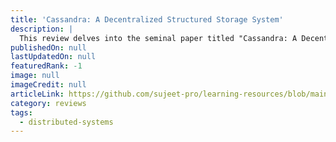 ```yaml
---
title: 'Cassandra: A Decentralized Structured Storage System'
description: |
  This review delves into the seminal paper titled "Cassandra: A Decentralized Structured Storage System".
publishedOn: null
lastUpdatedOn: null
featuredRank: -1
image: null
imageCredit: null
articleLink: https://github.com/sujeet-pro/learning-resources/blob/main/reviews/cassandra-lakshman-ladis2009.pdf
category: reviews
tags:
  - distributed-systems
---
```

